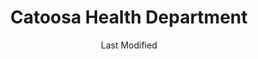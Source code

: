 ---
layout: location-page
date: Last Modified
description: "Local COVID-19 testing is available at Catoosa Health Department in Ringgold, Georgia, USA."
permalink: "locations/georgia/ringgold/catoosa-health-department/"
tags:
  - locations
  - georgia
title: Catoosa Health Department
uniqueName: catoosa-health-department
state: Georgia
stateAbbr: GA
hood: "Ringgold"
address: "145 Catoosa Circle"
city: "Ringgold"
zip: "30736"
zipsNearby: "30701 30703 30705 30707 30708 30710 30711 30719 30720 30721 30722 30724 30725 30726 30728 30730 30731 30732 30733 30734 30735 30736 30738 30739 30740 30741 30742 30746 30747 30751 30752 30753 30755 30756 30757 30750 37301 37302 37303 37371 37305 37307 37308 37309 37310 37401 37402 37403 37404 37405 37406 37407 37408 37409 37410 37411 37412 37414 37415 37416 37419 37421 37422 37424 37450 37311 37312 37320 37323 37364 37313 37315 37317 37318 37321 37322 37324 37325 37369 37326 37327 37329 37331 37332 37333 37336 37338 37339 37340 37341 37342 37343 37351 37347 37350 37353 37354 37356 37826 37361 37316 37362 37363 37365 37366 37367 37370 38581 37304 37373 37374 37375 37383 37376 37377 37379 37384 37380 38585 37337 37381 37874 37314 37385 37880 37387 37391 37394 37396 37397 37398 35740 35958 35959 35960 35963 35744 35966 35967 35968 35971 35973 35978 35979 35752 35981 35755 35984 35765 35986 35768 35769 35771 35746 35772 35988 35989 28903 30103 30104 30105 30107 30513 30114 30115 30120 30121 30123 30124 30522 30129 30539 30536 30540 30137 30541 30139 30142 30143 30145 30146 30147 30555 30148 30559 30560 30151 30149 30161 30162 30163 30164 30165 30171 30172 30173 30572 30175 30177 30178 30183 30184" 
mapUrl: "http://maps.apple.com/?q=Catoosa+Health+Department&address=145+Catoosa+Circle,Ringgold,Georgia,30736"
locationType: Drive-thru
phone: ""
website: "https://dph.georgia.gov/locations/catoosa-health-department"
onlineBooking: undefined
closed: undefined
closedUpdate: May 23rd, 2020
notes: ""
days: M, Tu, W, Th
hours: 1PM-4PM
altDays: Fridays
altHours: 9AM-1PM
alt2Days: Saturdays
alt2Hours: 9AM-Noon
ctaMessage: Learn more
ctaUrl: "https://dph.georgia.gov/locations/catoosa-health-department"
---
